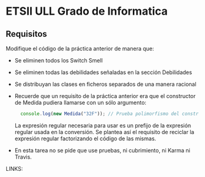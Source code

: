 # ETSII ULL Grado de Informatica

## Requisitos

Modifique el código de la práctica anterior de manera que:

- Se eliminen todos los Switch Smell
- Se eliminen todas las debilidades señaladas en la sección Debilidades
- Se distribuyan las clases en ficheros separados de una manera racional
- Recuerde que un requisito de la práctica anterior era que el constructor de Medida pudiera llamarse con un sólo argumento:
    ```javascript
      console.log(new Medida("32F")); // Prueba polimorfismo del constructor de Medida
    ```
    La expresión regular necesaria para usar es un prefijo de la expresión regular usada en la conversión. Se plantea así el       requisito de reciclar la expresión regular factorizando el código de las mismas.

- En esta tarea no se pide que use pruebas, ni cubrimiento, ni Karma ni Travis.

LINKS:
